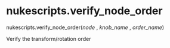 # nukescripts.verify_node_order
nukescripts.verify_node_order(_node_ , _knob_name_ , _order_name_)

Verify the transform/rotation order